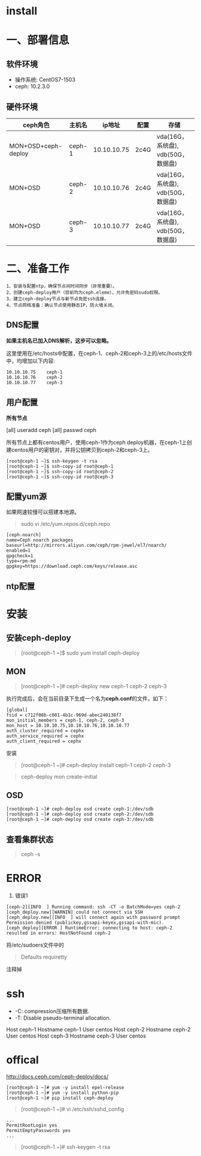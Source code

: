 # install

# 一、部署信息
## 软件环境

* 操作系统: CentOS7-1503
* ceph: 10.2.3.0


## 硬件环境

| ceph角色 | 主机名  | ip地址  | 配置 | 存储
| -------|---------|-----|---------------|--------------
| MON+OSD+ceph-deploy | ceph-1 | 10.10.10.75 | 2c4G | vda(16G，系统盘), vdb(50G，数据盘)
| MON+OSD | ceph-2 | 10.10.10.76 | 2c4G | vda(16G，系统盘), vdb(50G，数据盘)
| MON+OSD | ceph-3 | 10.10.10.77 | 2c4G | vda(16G，系统盘), vdb(50G，数据盘)



# 二、准备工作

```
1、安装与配置ntp，确保节点间时间同步（非常重要）。
2、创建ceph-deploy用户（目前均为ceph.eleme），允许免密码sudo权限。
3、建立ceph-deploy节点与新节点免密ssh连接。
4、节点网络准备：确认节点使用静态IP，防火墙关闭。
```


## DNS配置
**如果主机名已加入DNS解析，这步可以忽略。**  

这里使用在/etc/hosts中配置，在ceph-1、ceph-2和ceph-3上的/etc/hosts文件中，均增加以下内容:

```
10.10.10.75    ceph-1
10.10.10.76    ceph-2
10.10.10.77    ceph-3
```


## 用户配置

**所有节点**


[all] useradd ceph
[all] passwd ceph



所有节点上都有centos用户，使用ceph-1作为ceph deploy机器，在ceph-1上创建centos用户的密钥对，并将公钥拷贝到ceph-2和ceph-3上。

```
[root@ceph-1 ~]$ ssh-keygen -t rsa
[root@ceph-1 ~]$ ssh-copy-id root@ceph-1
[root@ceph-1 ~]$ ssh-copy-id root@ceph-2
[root@ceph-1 ~]$ ssh-copy-id root@ceph-3
```

## 配置yum源
如果网速较慢可以搭建本地源。  

> sudo vi /etc/yum.repos.d/ceph.repo

```
[ceph-noarch]
name=Ceph noarch packages
baseurl=http://mirrors.aliyun.com/ceph/rpm-jewel/el7/noarch/
enabled=1
gpgcheck=1
type=rpm-md
gpgkey=https://download.ceph.com/keys/release.asc
```

## ntp配置



# 安装
## 安装ceph-deploy
> [root@ceph-1 ~]$ sudo yum install ceph-deploy

## MON
> [root@ceph-1 ~]# ceph-deploy new ceph-1 ceph-2 ceph-3

执行完成后，会在当前目录下生成一个名为**ceph.conf**的文件，如下：  

```
[global]
fsid = c712f08b-c001-4b1c-969d-abec240138f7
mon_initial_members = ceph-1, ceph-2, ceph-3
mon_host = 10.10.10.75,10.10.10.76,10.10.10.77
auth_cluster_required = cephx
auth_service_required = cephx
auth_client_required = cephx
```


安装

> [root@ceph-1 ~]# ceph-deploy install ceph-1 ceph-2 ceph-3

> ceph-deploy mon create-initial


## OSD


```
[root@ceph-1 ~]# ceph-deploy osd create ceph-1:/dev/sdb
[root@ceph-1 ~]# ceph-deploy osd create ceph-2:/dev/sdb
[root@ceph-1 ~]# ceph-deploy osd create ceph-3:/dev/sdb
```

## 查看集群状态
> ceph -s





# ERROR
1. 错误1

```
[ceph-2][INFO  ] Running command: ssh -CT -o BatchMode=yes ceph-2
[ceph_deploy.new][WARNIN] could not connect via SSH
[ceph_deploy.new][INFO  ] will connect again with password prompt
Permission denied (publickey,gssapi-keyex,gssapi-with-mic).
[ceph_deploy][ERROR ] RuntimeError: connecting to host: ceph-2 resulted in errors: HostNotFound ceph-2
```

将/etc/sudoers文件中的  

> Defaults    requiretty

注释掉



# ssh
* -C: compression压缩所有数据.
* -T: Disable pseudo-terminal allocation.





Host ceph-1
    Hostname ceph-1
    User centos
Host ceph-2
    Hostname ceph-2
    User centos
Host ceph-3
    Hostname ceph-3
    User centos







# offical
http://docs.ceph.com/ceph-deploy/docs/

```
[root@ceph-1 ~]# yum -y install epel-release
[root@ceph-1 ~]# yum -y install python-pip
[root@ceph-1 ~]# pip install ceph-deploy
```

> [root@ceph-1 ~]# vi /etc/ssh/sshd_config

```
...
PermitRootLogin yes
PermitEmptyPasswords yes
...
```


> [root@ceph-1 ~]# ssh-keygen -t rsa

















